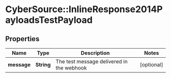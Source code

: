 # CyberSource::InlineResponse2014PayloadsTestPayload

## Properties
Name | Type | Description | Notes
------------ | ------------- | ------------- | -------------
**message** | **String** | The test message delivered in the webhook | [optional] 


